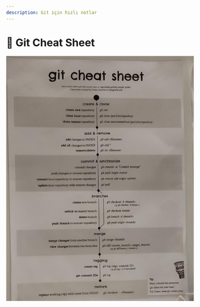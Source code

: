 ```yaml
---
description: Git için hızlı notlar
---
```


# 🤸‍ Git Cheat Sheet

![](../../.gitbook/assets/image%20%2875%29.png)

